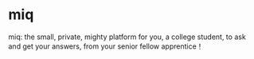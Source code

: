 # miq
miq: the small, private, mighty platform for you, a college student, to ask and get your answers, from your senior fellow apprentice！

## 
